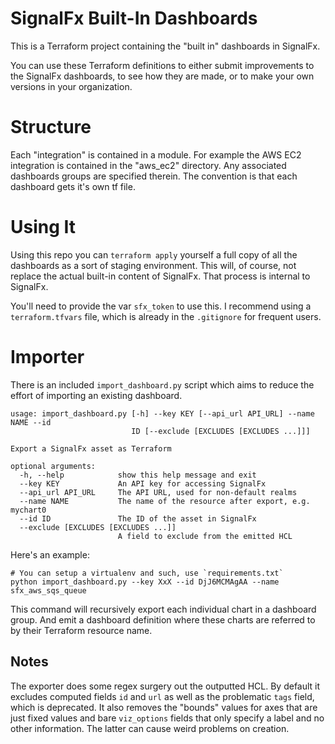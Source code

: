 # SignalFx Built-In Dashboards

This is a Terraform project containing the "built in" dashboards in SignalFx.

You can use these Terraform definitions to either submit improvements to the SignalFx dashboards, to see how they are made, or to make your own versions in your organization.

# Structure

Each "integration" is contained in a module. For example the AWS EC2 integration is contained in the "aws_ec2" directory. Any associated dashboards groups are specified therein. The convention is that each dashboard gets it's own tf file.

# Using It

Using this repo you can `terraform apply` yourself a full copy of all the dashboards as a sort of staging environment. This will, of course, not replace the actual built-in content of SignalFx. That process is internal to SignalFx.

You'll need to provide the var `sfx_token` to use this. I recommend using a `terraform.tfvars` file, which is already in the `.gitignore` for frequent users.

# Importer

There is an included `import_dashboard.py` script which aims to reduce the effort of importing an existing dashboard.

```
usage: import_dashboard.py [-h] --key KEY [--api_url API_URL] --name NAME --id
                           ID [--exclude [EXCLUDES [EXCLUDES ...]]]

Export a SignalFx asset as Terraform

optional arguments:
  -h, --help            show this help message and exit
  --key KEY             An API key for accessing SignalFx
  --api_url API_URL     The API URL, used for non-default realms
  --name NAME           The name of the resource after export, e.g. mychart0
  --id ID               The ID of the asset in SignalFx
  --exclude [EXCLUDES [EXCLUDES ...]]
                        A field to exclude from the emitted HCL
```

Here's an example:

```
# You can setup a virtualenv and such, use `requirements.txt`
python import_dashboard.py --key XxX --id DjJ6MCMAgAA --name sfx_aws_sqs_queue
```

This command will recursively export each individual chart in a dashboard group. And emit a dashboard definition where these charts are referred to by their Terraform resource name.

## Notes

The exporter does some regex surgery out the outputted HCL. By default it excludes computed fields `id` and `url` as well as the problematic `tags` field, which is deprecated. It also removes the "bounds" values for axes that are just fixed values and bare `viz_options` fields that only specify a label and no other information. The latter can cause weird problems on creation.
